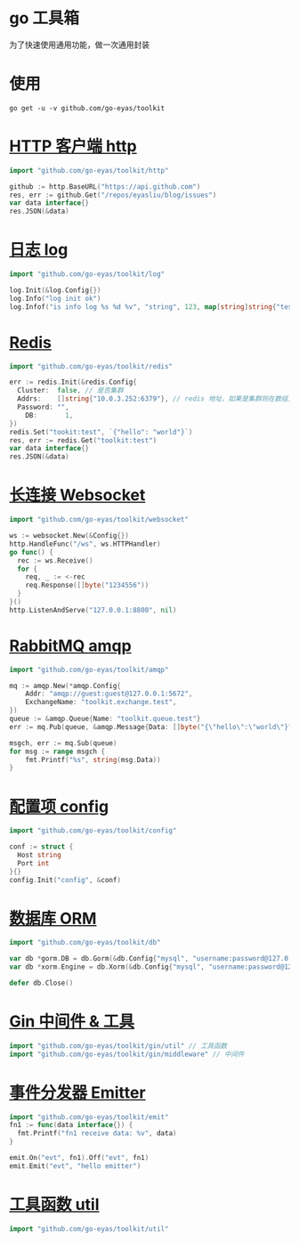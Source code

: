 # go 工具箱

为了快速使用通用功能，做一次通用封装

# 使用


```
go get -u -v github.com/go-eyas/toolkit
```

# [HTTP 客户端 http](./http)

```go
import "github.com/go-eyas/toolkit/http"

github := http.BaseURL("https://api.github.com")
res, err := github.Get("/repos/eyasliu/blog/issues")
var data interface{}
res.JSON(&data)
```

# [日志 log](./log)

```go
import "github.com/go-eyas/toolkit/log"

log.Init(&log.Config{})
log.Info("log init ok")
log.Infof("is info log %s %d %v", "string", 123, map[string]string{"test": "hello"})
```

# [Redis](./redis)

```go
import "github.com/go-eyas/toolkit/redis"

err := redis.Init(&redis.Config{
  Cluster:  false, // 是否集群
  Addrs:    []string{"10.0.3.252:6379"}, // redis 地址，如果是集群则在数组上写多个元素
  Password: "",
	DB:       1,
})
redis.Set("tookit:test", `{"hello": "world"}`)
res, err := redis.Get("toolkit:test")
var data interface{}
res.JSON(&data)
```

# [长连接 Websocket](./websocket)

```go
import "github.com/go-eyas/toolkit/websocket"

ws := websocket.New(&Config{})
http.HandleFunc("/ws", ws.HTTPHandler)
go func() {
  rec := ws.Receive()
  for {
    req, _ := <-rec
    req.Response([]byte("1234556"))
  }
}()
http.ListenAndServe("127.0.0.1:8800", nil)
```

# [RabbitMQ amqp](./amqp)

```go
import "github.com/go-eyas/toolkit/amqp"

mq := amqp.New(*amqp.Config{
	Addr: "amqp://guest:guest@127.0.0.1:5672",
	ExchangeName: "toolkit.exchange.test",
})
queue := &amqp.Queue{Name: "toolkit.queue.test"}
err := mq.Pub(queue, &amqp.Message{Data: []byte("{\"hello\":\"world\"}")})

msgch, err := mq.Sub(queue)
for msg := range msgch {
	fmt.Printf("%s", string(msg.Data))
}

```

# [配置项 config](./config)

```go
import "github.com/go-eyas/toolkit/config"

conf := struct {
  Host string
  Port int
}{}
config.Init("config", &conf)
```

# [数据库 ORM](./db)

```go
import "github.com/go-eyas/toolkit/db"

var db *gorm.DB = db.Gorm(&db.Config{"mysql", "username:password@127.0.0.1:3306/test"})
var db *xorm.Engine = db.Xorm(&db.Config{"mysql", "username:password@127.0.0.1:3306/test"})

defer db.Close()
```

# [Gin 中间件 & 工具](./gin)

```go
import "github.com/go-eyas/toolkit/gin/util" // 工具函数
import "github.com/go-eyas/toolkit/gin/middleware" // 中间件
```

# [事件分发器 Emitter](./emit)

```go
import "github.com/go-eyas/toolkit/emit"
fn1 := func(data interface{}) {
  fmt.Printf("fn1 receive data: %v", data)
}

emit.On("evt", fn1).Off("evt", fn1)
emit.Emit("evt", "hello emitter")

```

# [工具函数 util](./util)

```go
import "github.com/go-eyas/toolkit/util"
```
